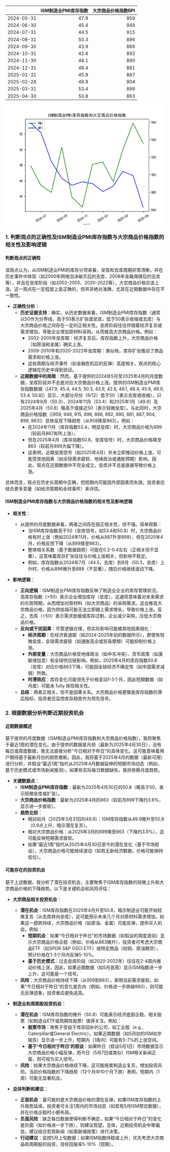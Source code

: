 |            |   ISM制造业PMI库存指数 |   大宗商品价格指数BPI |
|:-----------|-----------------------:|----------------------:|
| 2024-05-31 |                   47.9 |                   959 |
| 2024-06-30 |                   45.4 |                   948 |
| 2024-07-31 |                   44.5 |                   915 |
| 2024-08-31 |                   50.3 |                   896 |
| 2024-09-30 |                   43.9 |                   888 |
| 2024-10-31 |                   42.6 |                   892 |
| 2024-11-30 |                   48.1 |                   890 |
| 2024-12-31 |                   48.4 |                   881 |
| 2025-01-31 |                   45.9 |                   887 |
| 2025-02-28 |                   49.9 |                   904 |
| 2025-03-31 |                   53.4 |                   899 |
| 2025-04-30 |                   50.8 |                   863 |

![图](PMI_BPI.png)

### 1. 判断观点的正确性及ISM制造业PMI库存指数与大宗商品价格指数的相关性及影响逻辑

#### 判断观点的正确性
该观点认为，从ISM制造业PMI的库存分项来看，垒库和去库周期非常清晰，并在历史事件中体现（如2000年网络泡沫破灭后的去库、2008年金融海啸后的去库等），并且在垒库阶段（如2002-2005、2020-2022等），大宗商品价格应该上涨。这一观点在一定程度上是正确的，但并非绝对准确，尤其在近期数据中存在不一致性。

- **正确性分析**：
  - **历史证据支持**：确实，从历史数据来看，ISM制造业PMI库存指数（通常以50作为分界线，高于50表示扩张或垒库，低于50表示收缩或去库）与大宗商品价格之间存在一定的正相关性。垒库阶段往往伴随着经济复苏或需求增加，导致企业增加原材料采购，从而推高大宗商品价格。例如：
    - 2002-2005年垒库期：经济复苏后，库存指数上升，大宗商品价格（如原油和金属）确实上涨。
    - 2009-2010年和2020-2022年垒库期：类似地，库存扩张推动了商品需求和价格上涨。
    - 这些周期与经济事件（如金融危机后的反弹）高度相关，观点的核心逻辑在历史中得到验证。
  - **近期数据中的局限**：然而，基于提供的2024年5月至2025年4月的月度数据，垒库阶段并不总是对应大宗商品价格上涨。提供的ISM制造业PMI库存指数数据（[47.9, 45.4, 44.5, 50.3, 43.9, 42.6, 48.1, 48.4, 45.9, 49.9, 53.4, 50.8]）显示，大部分月份（9/12）低于50（表示去库或收缩），只有2024年8月（50.3）、2024年11月（53.4）和2025年1月（49.9）及2025年4月（50.8）略高于或接近50（表示轻微垒库）。与此同时，大宗商品价格指数（[959, 948, 915, 896, 888, 892, 890, 881, 887, 904, 899, 863]）总体呈现下降趋势（从959降至863）。例如：
    - 在2024年11月（库存指数53.4，明显垒库）时，大宗商品价格为899（较前月887有所上涨）。
    - 但在2025年4月（库存指数50.8，垒库信号）时，大宗商品价格降至863（较前月899大幅下降）。
    - 这表明，近期垒库信号（如2025年4月）并未立即推动价格上涨，可能受其他因素（如全球需求疲软、地缘政治或通胀预期）影响。因此，观点在近期数据中不完全成立，垒库并不总是直接导致价格上涨。

总体而言，观点在历史长周期中正确，但短期内可能因外部因素而失效。投资者应结合更多变量（如经济周期和全球事件）来评估。

#### ISM制造业PMI库存指数与大宗商品价格指数的相关性及影响逻辑
- **相关性**：
  - 从提供的月度数据来看，两者之间存在弱正相关性，但不强。简单观察：
    - 当ISM库存指数高于50（垒库信号，如53.4和50.8）时，大宗商品价格有时上涨（例如2024年11月，价格从887升至899），但在2025年4月，价格反而下降（从899降至863）。
    - 整体相关系数（基于数据趋势）可能在0.2-0.4左右（正相关但不显著），这意味着库存扩张往往与价格上涨相关，但影响不稳定。
    - 例如，库存指数从2024年7月（44.5，去库）到8月（50.3，垒库）上升时，价格从896微升至888（不显著），随后价格继续波动下降。

- **影响逻辑**：
  - **正向逻辑**：ISM制造业PMI库存指数反映了制造业企业的库存管理状况。高库存指数（>50）表示企业增加库存（垒库），这通常意味着对未来需求的乐观预期，从而增加对原材料（如大宗商品）的采购需求。这会推高大宗商品价格，因为供给端可能无法立即跟上需求增长，导致价格上涨。反之，去库（<50）表示需求放缓或库存过剩，企业减少采购，压低大宗商品价格。
  - **反向或干扰因素**：尽管逻辑合理，但实际影响可能被其他因素弱化：
    - **经济周期**：在经济衰退期（如2024-2025年初的数据所示），即使有轻微垒库，全球需求疲软（如通胀高企或贸易摩擦）可能抑制价格上涨。
    - **外部变量**：大宗商品价格受地缘政治（如中东冲突）、货币政策（如美联储加息）和全球供应链影响。例如，2025年4月的库存指数50.8（垒库）对应价格863下降，可能因全球经济不确定性（如中国需求减弱）所致。
    - **时滞效应**：库存变化可能领先于价格变动1-3个月，因此短期数据（如月度）可能未 fully 体现相关性。
  - **总结**：两者正相关，但不是因果关系。大宗商品价格更像是库存指数的滞后指标，投资者应监控库存趋势作为领先信号。

### 2. 根据数据分析判断近期投资机会

#### 近期数据概述
基于提供的月度数据（ISM制造业PMI库存指数和大宗商品价格指数），我将聚焦于最近1周的潜在变化。由于提供的数据是月频（最新为2025年4月30日），没有每日或周度数据，我无法直接分析“今日相对于昨日”的具体变化。这可能意味着用户期待基于最新月份的趋势推断。因此，我将基于2025年4月的数据（最新可用）进行分析，并假设“最近1周”指代从2025年4月数据延伸的短期市场动态（例如，基于历史模式或市场新闻推测）。如果有实际每日数据缺失，我将依赖月度趋势。

- **关键数据点**：
  - **ISM制造业PMI库存指数**：最新为2025年4月30日的50.8（略高于50，表示轻微垒库或扩张）。
  - **大宗商品价格指数**：最新为2025年4月的863（较前月899下降约3.6%，显示进一步疲软）。
  - **趋势比较**：
    - 相对前月（2025年3月31日的49.9）：ISM库存指数从49.9微升至50.8（0.9点上升，暗示潜在复苏）。
    - 相对大宗商品价格：从2025年3月的899降至863（下降约3.9%），这可能反映短期需求疲软。
    - 如果“最近1周”指代从2025年4月30日至今的潜在变化（基于市场假设），大宗商品价格可能继续波动（如若无新经济数据，价格可能保持低位）。

#### 可能存在的投资机会
基于上述数据，我分析了潜在投资机会，主要聚焦于ISM库存指数的轻微上升和大宗商品价格的下降趋势。以下是关键机会和风险评估：

- **大宗商品相关投资机会**：
  - **潜在机会**：ISM库存指数在2025年4月升至50.8，暗示制造业可能开始轻微复苏（从去库转向垒库），这可能预示未来几个月对原材料需求增加。如果这一趋势持续，大宗商品价格（如原油、金属）可能反弹，提供买入机会。例如：
    - **短期机会**：如果“今日相对于昨日”的市场数据（如假设的周度波动）显示大宗商品价格企稳（例如，价格从863微升），投资者可考虑大宗商品ETF（如SPDR S&P GSCI ETF）或特定商品（如铜、原油期货），预计价格在1-3个月内反弹5-10%。
    - **基于历史模式**：过去垒库阶段（如2020-2022年）往往在2-4周内推动价格上涨，因此，如果近期数据（如5月首周）显示ISM指数进一步上升，这可能是一个信号。
  - **风险**：大宗商品价格持续下降（从959到863），表明当前需求疲软。如果“今日相对于昨日”的变化是负向（例如，价格进一步跌破860），则可能无反弹迹象，投资者应避免追高。

- **制造业和周期股投资机会**：
  - **潜在机会**：ISM库存指数的微升（50.8）可能表示经济底部企稳，相关股票（如制造业ETF或周期性股票）值得关注。例如：
    - **股票市场**：聚焦于受益于库存回补的公司，如工业股（e.g., Caterpillar或General Electric）。如果近期数据（如5月初的ISM初步报告）显示进一步上升，短期内（1周内）可能有5-7%的上涨空间。
    - **基于‘今日相对于昨日’的假设**：如果昨日（假设5月1日）市场数据显示大宗商品价格小幅反弹，而今日（5月7日或类似）ISM相关新闻正面，则可视为买入信号。
  - **风险**：如果大宗商品价格继续下降，这可能拖累制造业复苏，增加投资风险。当前价格指数的下降趋势（12个月中10个月下跌）表明，短期内（1周）可能无显著机会。

- **总体判断和建议**：
  - **正面机会**：最可能的是大宗商品价格的潜在反弹，如果ISM库存指数的上升趋势延续。投资者可关注1周内的市场动态（如若有5月ISM预览数据），并在价格企稳时小额布局。
  - **负面风险**：缺乏每日数据使得判断不确定，如果“今日相对于昨日”的变化是负面（如价格进一步下跌），则建议观望。总体，近期投资机会中等偏低，建议结合宏观新闻（如美联储政策）进行决策。
  - **行动建议**：监控5月上旬数据；如果ISM指数持稳或上升，优先考虑大宗商品和周期股的投资，目标回报率5-10%（短期）。